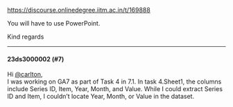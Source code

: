 https://discourse.onlinedegree.iitm.ac.in/t/169888

You will have to use PowerPoint.</p>
<p>Kind regards</p><hr>

<h4>23ds3000002 (#7)</h4>
<p>Hi <a class="mention" href="/u/carlton">@carlton</a>,<br/>
I was working on GA7 as part of Task 4 in 7.1. In task 4.Sheet1, the columns include Series ID, Item, Year, Month, and Value. While I could extract Series ID and Item, I couldn’t locate Year, Month, or Value in the dataset.